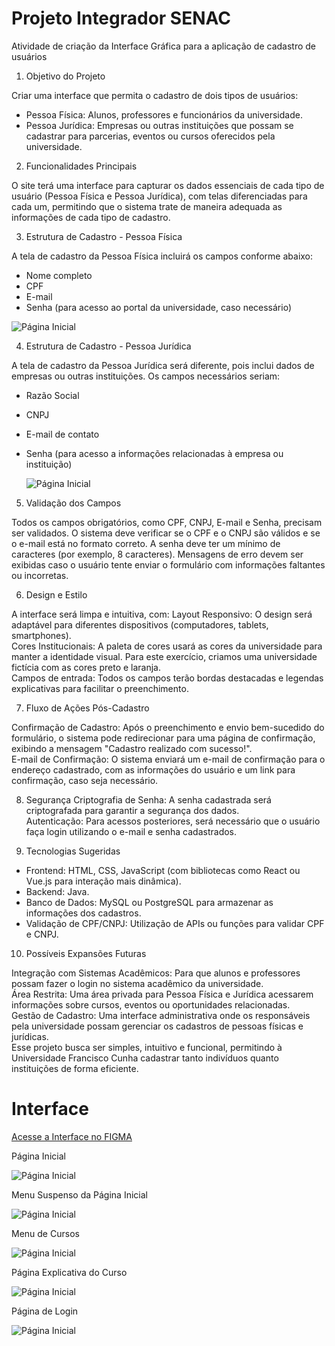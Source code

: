 # Projeto Integrador SENAC

Atividade de criação da Interface Gráfica para a aplicação de cadastro de usuários


1. Objetivo do Projeto

  Criar uma interface que permita o cadastro de dois tipos de usuários: <br>
  + Pessoa Física: Alunos, professores e funcionários da universidade.
  + Pessoa Jurídica: Empresas ou outras instituições que possam se cadastrar para parcerias, eventos ou cursos oferecidos pela universidade.
  
2. Funcionalidades Principais

O site terá uma interface para capturar os dados essenciais de cada tipo de usuário (Pessoa Física e Pessoa Jurídica), com telas diferenciadas para cada um, permitindo que o sistema trate de maneira adequada as informações de cada tipo de cadastro.

3. Estrutura de Cadastro - Pessoa Física

A tela de cadastro da Pessoa Física incluirá os campos conforme abaixo: <br>
  - Nome completo
  - CPF
  - E-mail
  - Senha (para acesso ao portal da universidade, caso necessário)
  
  
  ![Página Inicial](interface/form-pf.png)
    
4. Estrutura de Cadastro - Pessoa Jurídica

A tela de cadastro da Pessoa Jurídica será diferente, pois inclui dados de empresas ou outras instituições. Os campos necessários seriam: <br>
- Razão Social
- CNPJ
- E-mail de contato
- Senha (para acesso a informações relacionadas à empresa ou instituição)

  ![Página Inicial](interface/form-pj.png)
  
5. Validação dos Campos

Todos os campos obrigatórios, como CPF, CNPJ, E-mail e Senha, precisam ser validados.
O sistema deve verificar se o CPF e o CNPJ são válidos e se o e-mail está no formato correto.
A senha deve ter um mínimo de caracteres (por exemplo, 8 caracteres).
Mensagens de erro devem ser exibidas caso o usuário tente enviar o formulário com informações faltantes ou incorretas.

6. Design e Estilo

A interface será limpa e intuitiva, com:
Layout Responsivo: O design será adaptável para diferentes dispositivos (computadores, tablets, smartphones). <br>
Cores Institucionais: A paleta de cores usará as cores da universidade para manter a identidade visual. Para este exercício, criamos uma universidade fictícia com as cores preto e laranja. <br>
Campos de entrada: Todos os campos terão bordas destacadas e legendas explicativas para facilitar o preenchimento. <br>

7. Fluxo de Ações Pós-Cadastro

Confirmação de Cadastro: Após o preenchimento e envio bem-sucedido do formulário, o sistema pode redirecionar para uma página de confirmação, exibindo a mensagem "Cadastro realizado com sucesso!". <br>
E-mail de Confirmação: O sistema enviará um e-mail de confirmação para o endereço cadastrado, com as informações do usuário e um link para confirmação, caso seja necessário. <br>

8. Segurança
Criptografia de Senha: A senha cadastrada será criptografada para garantir a segurança dos dados. <br>
Autenticação: Para acessos posteriores, será necessário que o usuário faça login utilizando o e-mail e senha cadastrados. <br>

9. Tecnologias Sugeridas

- Frontend: HTML, CSS, JavaScript (com bibliotecas como React ou Vue.js para interação mais dinâmica).
- Backend: Java. 
- Banco de Dados: MySQL ou PostgreSQL para armazenar as informações dos cadastros.
- Validação de CPF/CNPJ: Utilização de APIs ou funções para validar CPF e CNPJ.

10. Possíveis Expansões Futuras

Integração com Sistemas Acadêmicos: Para que alunos e professores possam fazer o login no sistema acadêmico da universidade. <br>
Área Restrita: Uma área privada para Pessoa Física e Jurídica acessarem informações sobre cursos, eventos ou oportunidades relacionadas. <br>
Gestão de Cadastro: Uma interface administrativa onde os responsáveis pela universidade possam gerenciar os cadastros de pessoas físicas e jurídicas. <br>
Esse projeto busca ser simples, intuitivo e funcional, permitindo à Universidade Francisco Cunha cadastrar tanto indivíduos quanto instituições de forma eficiente. <br>

# Interface

[Acesse a Interface no FIGMA](https://www.figma.com/design/Y19ydHdo4qDxoErMiXxPxT/Projeto-Integrador?node-id=9-138&t=Z7MtAqhue5j7EtQ8-1)

Página Inicial

![Página Inicial](interface/pg-inicial.png)

Menu Suspenso da Página Inicial

![Página Inicial](interface/menu-suspenso.png)

Menu de Cursos

![Página Inicial](interface/cursos.png)

Página Explicativa do Curso

![Página Inicial](interface/pg-curso.png)

Página de Login

![Página Inicial](interface/pg-login.png)
